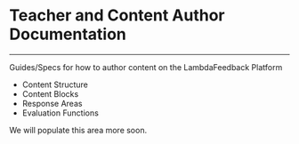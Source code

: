 # Teacher and Content Author Documentation
---

Guides/Specs for how to author content on the LambdaFeedback Platform

* Content Structure 
* Content Blocks
* Response Areas 
* Evaluation Functions 

We will populate this area more soon.

